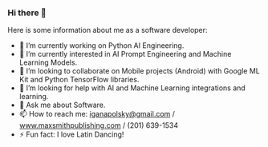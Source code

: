 ### Hi there 👋

Here is some information about me as a software developer:

- 🔭 I’m currently working on Python AI Engineering.
- 🌱 I’m currently interested in AI Prompt Engineering and Machine Learning Models.
- 👯 I’m looking to collaborate on Mobile projects (Android) with Google ML Kit and Python TensorFlow libraries.
- 🤔 I’m looking for help with AI and Machine Learning integrations and learning.
- 💬 Ask me about Software.
- 📫 How to reach me: iganapolsky@gmail.com / www.maxsmithpublishing.com / (201) 639-1534
- ⚡ Fun fact: I love Latin Dancing!
